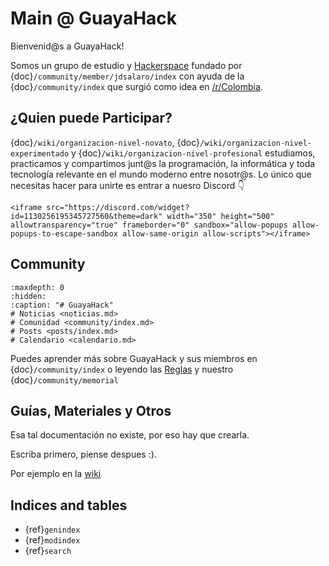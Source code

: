 
# Main @ GuayaHack

Bienvenid@s a GuayaHack! 

Somos un grupo de estudio y [Hackerspace](https://en.wikipedia.org/wiki/Hackerspace) fundado por {doc}`/community/member/jdsalaro/index` con ayuda de la {doc}`/community/index` que surgió como idea en [/r/Colombia](https://www.reddit.com/r/Colombia/comments/151fkiz/con_una_prima_y_un_amigo_armaremos_un_grupo_de).

## ¿Quien puede Participar?

{doc}`/wiki/organizacion-nivel-novato`, {doc}`/wiki/organizacion-nivel-experimentado` y {doc}`/wiki/organizacion-nivel-profesional` estudiamos, practicamos y compartimos junt@s la programación, la informática y toda tecnología relevante en el mundo moderno entre nosotr@s. Lo único que necesitas hacer para unirte es entrar a nuesro Discord 👇

```{div} discord-widget
<iframe src="https://discord.com/widget?id=1130256195345727560&theme=dark" width="350" height="500" allowtransparency="true" frameborder="0" sandbox="allow-popups allow-popups-to-escape-sandbox allow-same-origin allow-scripts"></iframe>
```

## Community

```{toctree}
:maxdepth: 0
:hidden:
:caption: "# GuayaHack"
# Noticias <noticias.md>
# Comunidad <community/index.md>
# Posts <posts/index.md>
# Calendario <calendario.md>
```
Puedes aprender más sobre GuayaHack y sus miembros en {doc}`/community/index` o leyendo las [Reglas](community/rules.md) y nuestro {doc}`/community/memorial`

## Guías, Materiales y Otros

Esa tal documentación no existe, por eso hay que crearla.

Escriba primero, piense despues :).

Por ejemplo en la [wiki](https://guayahack.co/posts/category/wiki/)


## Indices and tables

* {ref}`genindex`
* {ref}`modindex`
* {ref}`search`
